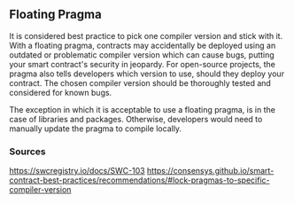 ## Floating Pragma

It is considered best practice to pick one compiler version and stick with it. With a floating pragma, contracts may accidentally be deployed using an outdated or problematic compiler version which can cause bugs, putting your smart contract's security in jeopardy. For open-source projects, the pragma also tells developers which version to use, should they deploy your contract. The chosen compiler version should be thoroughly tested and considered for known bugs. 

The exception in which it is acceptable to use a floating pragma, is in the case of libraries and packages. Otherwise, developers would need to manually update the pragma to compile locally.

### Sources

https://swcregistry.io/docs/SWC-103
https://consensys.github.io/smart-contract-best-practices/recommendations/#lock-pragmas-to-specific-compiler-version